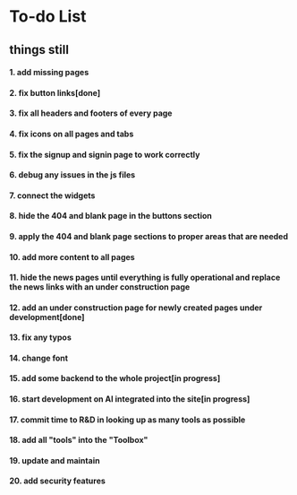# To-do List
## things still 
#### 1. add missing pages
#### 2. fix button links[done]
#### 3. fix all headers and footers of every page
#### 4. fix icons on all pages and tabs
#### 5. fix the signup and signin page to work correctly
#### 6. debug any issues in the js files
#### 7. connect the widgets
#### 8. hide the 404 and blank page in the buttons section
#### 9. apply the 404 and blank page sections to proper areas that are needed
#### 10. add more content to all pages
#### 11. hide the news pages until everything is fully operational and replace the news links with an under construction page
#### 12. add an under construction page for newly created pages under development[done]
#### 13. fix any typos
#### 14. change font
#### 15. add some backend to the whole project[in progress]
#### 16. start development on AI integrated into the site[in progress]
#### 17. commit time to R&D in looking up as many tools as possible
#### 18. add all "tools" into the "Toolbox" 
#### 19. update and maintain
#### 20. add security features